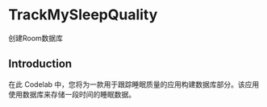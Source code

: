# TrackMySleepQuality
创建Room数据库


Introduction
------------
在此 Codelab 中，您将为一款用于跟踪睡眠质量的应用构建数据库部分。该应用使用数据库来存储一段时间的睡眠数据。

